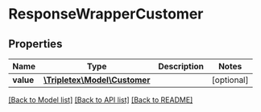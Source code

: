 # ResponseWrapperCustomer

## Properties
Name | Type | Description | Notes
------------ | ------------- | ------------- | -------------
**value** | [**\Tripletex\Model\Customer**](Customer.md) |  | [optional] 

[[Back to Model list]](../../README.md#documentation-for-models) [[Back to API list]](../../README.md#documentation-for-api-endpoints) [[Back to README]](../../README.md)

